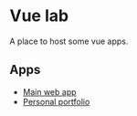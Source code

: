 # Vue lab

A place to host some vue apps.

## Apps

- [Main web app](./brs/)
- [Personal portfolio](./brandon/)
